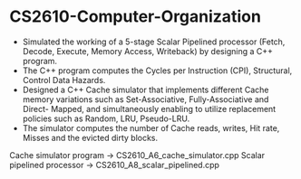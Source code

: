 # CS2610-Computer-Organization

- Simulated the working of a 5-stage Scalar Pipelined processor (Fetch, Decode, Execute, Memory Access,
Writeback) by designing a C++ program.
- The C++ program computes the Cycles per Instruction (CPI), Structural, Control Data Hazards.
- Designed a C++ Cache simulator that implements different Cache memory variations such as Set-Associative,
Fully-Associative and Direct- Mapped, and simultaneously enabling to utilize replacement policies such as
Random, LRU, Pseudo-LRU.
- The simulator computes the number of Cache reads, writes, Hit rate, Misses and the evicted dirty blocks.

Cache simulator program -> CS2610_A6_cache_simulator.cpp
Scalar pipelined processor -> CS2610_A8_scalar_pipelined.cpp
